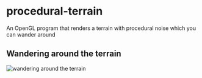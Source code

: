 # procedural-terrain
An OpenGL program that renders a terrain with procedural noise which you can wander around

## Wandering around the terrain
![wandering around the terrain](https://github.com/yusufcelik01/procedural-terrain/blob/main/output.gif)
